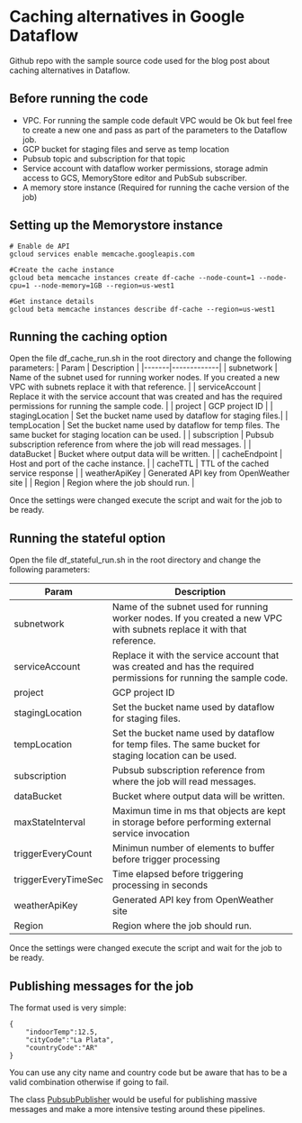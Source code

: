 # Caching alternatives in Google Dataflow

Github repo with the sample source code used for the blog post about caching alternatives in Dataflow.

## Before running the code
* VPC. For running the sample code default VPC would be Ok but feel free to create a new one and pass as part of the parameters to the Dataflow job.
* GCP bucket for staging files and serve as temp location
* Pubsub topic and subscription for that topic
* Service account with dataflow worker permissions, storage admin access to GCS, MemoryStore editor and PubSub subscriber. 
* A memory store instance (Required for running the cache version of the job)

## Setting up the Memorystore instance
```
# Enable de API
gcloud services enable memcache.googleapis.com 

#Create the cache instance
gcloud beta memcache instances create df-cache --node-count=1 --node-cpu=1 --node-memory=1GB --region=us-west1

#Get instance details
gcloud beta memcache instances describe df-cache --region=us-west1
```
## Running the caching option
Open the file df_cache_run.sh in the root directory and change the following parameters:
| Param | Description |
|-------|-------------|
| subnetwork | Name of the subnet used for running worker nodes. If you created a new VPC with subnets replace it with that reference. |
| serviceAccount | Replace it with the service account that was created and has the required permissions for running the sample code. |
| project | GCP project ID |
| stagingLocation | Set the bucket name used by dataflow for staging files.|
| tempLocation | Set the bucket name used by dataflow for temp files. The same bucket for staging location can be used. |
| subscription | Pubsub subscription reference from where the job will read messages. |
| dataBucket | Bucket where output data will be written. |
| cacheEndpoint | Host and port of the cache instance. |
| cacheTTL | TTL of the cached service response |
| weatherApiKey | Generated API key from OpenWeather site |
| Region | Region where the job should run. |

Once the settings were changed execute the script and wait for the job to be ready.

## Running the stateful option
Open the file df_stateful_run.sh in the root directory and change the following parameters:

| Param | Description |
|-------|-------------|
| subnetwork | Name of the subnet used for running worker nodes. If you created a new VPC with subnets replace it with that reference. |
| serviceAccount | Replace it with the service account that was created and has the required permissions for running the sample code. |
| project | GCP project ID |
| stagingLocation | Set the bucket name used by dataflow for staging files. |
| tempLocation | Set the bucket name used by dataflow for temp files. The same bucket for staging location can be used. |
| subscription | Pubsub subscription reference from where the job will read messages. |
| dataBucket | Bucket where output data will be written. |
| maxStateInterval | Maximun time in ms that objects are kept in storage before performing external service invocation |
| triggerEveryCount | Minimun number of elements to buffer before trigger processing |
| triggerEveryTimeSec | Time elapsed before triggering processing in seconds |
| weatherApiKey | Generated API key from OpenWeather site |
| Region | Region where the job should run. |

Once the settings were changed execute the script and wait for the job to be ready.

## Publishing messages for the job
The format used is very simple:
```
{ 
    "indoorTemp":12.5, 
    "cityCode":"La Plata",
    "countryCode":"AR"
}
```
You can use any city name and country code but be aware that has to be a valid combination otherwise if going to fail.

The class [PubsubPublisher](src/test/java/com/pythian/pipeline/test/utils/PubsubPublisher.java) would be useful for publishing massive messages and make a more intensive testing around these pipelines.







